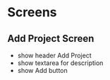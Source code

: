 # Screens

## Add Project Screen

- show header Add Project
- show textarea for description
- show Add button

